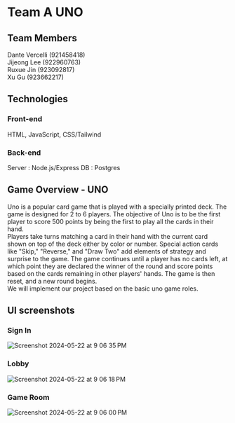 # Team A UNO 

## Team Members
Dante Vercelli (921458418)
<br />
Jijeong Lee (922960763)
<br />
Ruxue Jin (923092817)
<br />
Xu Gu (923662217)
<br />


## Technologies 

### Front-end
HTML, JavaScript, CSS/Tailwind
### Back-end
Server : Node.js/Express
DB : Postgres


## Game Overview - UNO 
Uno is a popular card game that is played with a specially printed deck. The game is designed for 2 to 6 players. The objective of Uno is to be the first player to score 500 points by being the first to play all the cards in their hand. 
<br />
Players take turns matching a card in their hand with the current card shown on top of the deck either by color or number. Special action cards like "Skip," "Reverse," and "Draw Two" add elements of strategy and surprise to the game. The game continues until a player has no cards left, at which point they are declared the winner of the round and score points based on the cards remaining in other players' hands. The game is then reset, and a new round begins.
<br />
We will implement our project based on the basic uno game roles.


## UI screenshots 

### Sign In
![Screenshot 2024-05-22 at 9 06 35 PM](https://github.com/sfsu-csc-667-spring-2024-roberts/term-project-team-a-uno/assets/47590587/24844368-ca96-4f7d-a359-b0c79fd1cac8)

### Lobby
![Screenshot 2024-05-22 at 9 06 18 PM](https://github.com/sfsu-csc-667-spring-2024-roberts/term-project-team-a-uno/assets/47590587/0d4d9909-9c4a-4f6d-8554-d1b5f2809a4d)

### Game Room
![Screenshot 2024-05-22 at 9 06 00 PM](https://github.com/sfsu-csc-667-spring-2024-roberts/term-project-team-a-uno/assets/47590587/463d518f-3be5-46da-b021-732d898909ef)

